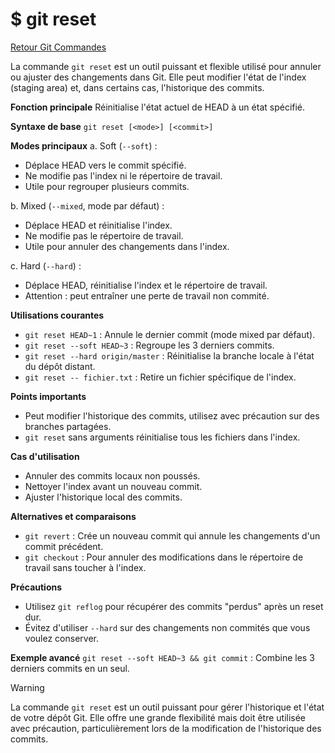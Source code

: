 # $ git reset

[Retour Git Commandes](;/git_commandes.md)

La commande `git reset` est un outil puissant et flexible utilisé pour annuler ou ajuster des changements dans Git. Elle peut modifier l'état de l'index (staging area) et, dans certains cas, l'historique des commits.

**Fonction principale** 
Réinitialise l'état actuel de HEAD à un état spécifié.

**Syntaxe de base** 
`git reset [<mode>] [<commit>]`

**Modes principaux** 
a. Soft (`--soft`) :

   - Déplace HEAD vers le commit spécifié.
   - Ne modifie pas l'index ni le répertoire de travail.
   - Utile pour regrouper plusieurs commits.

b. Mixed (`--mixed`, mode par défaut) :
   - Déplace HEAD et réinitialise l'index.
   - Ne modifie pas le répertoire de travail.
   - Utile pour annuler des changements dans l'index.

c. Hard (`--hard`) :
   - Déplace HEAD, réinitialise l'index et le répertoire de travail.
   - Attention : peut entraîner une perte de travail non commité.

**Utilisations courantes** 

- `git reset HEAD~1` : Annule le dernier commit (mode mixed par défaut).
- `git reset --soft HEAD~3` : Regroupe les 3 derniers commits.
- `git reset --hard origin/master` : Réinitialise la branche locale à l'état du dépôt distant.
- `git reset -- fichier.txt` : Retire un fichier spécifique de l'index.

**Points importants** 

- Peut modifier l'historique des commits, utilisez avec précaution sur des branches partagées.
- `git reset` sans arguments réinitialise tous les fichiers dans l'index.

**Cas d'utilisation** 

- Annuler des commits locaux non poussés.
- Nettoyer l'index avant un nouveau commit.
- Ajuster l'historique local des commits.

**Alternatives et comparaisons** 

- `git revert` : Crée un nouveau commit qui annule les changements d'un commit précédent.
- `git checkout` : Pour annuler des modifications dans le répertoire de travail sans toucher à l'index.

**Précautions** 

- Utilisez `git reflog` pour récupérer des commits "perdus" après un reset dur.
- Évitez d'utiliser `--hard` sur des changements non commités que vous voulez conserver.

**Exemple avancé** 
`git reset --soft HEAD~3 && git commit` : Combine les 3 derniers commits en un seul.

> [!WARNING]
>
> La commande `git reset` est un outil puissant pour gérer l'historique et l'état de votre dépôt Git. Elle offre une grande flexibilité mais doit être utilisée avec précaution, particulièrement lors de la modification de l'historique des commits.

